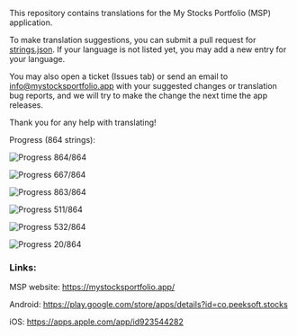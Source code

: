 This repository contains translations for the My Stocks Portfolio (MSP) application.

To make translation suggestions, you can submit a pull request for [strings.json](https://github.com/mystocksportfolio/translations/blob/main/strings.json). If your language is not listed yet, you may add a new entry for your language.

You may also open a ticket (Issues tab) or send an email to info@mystocksportfolio.app with your suggested changes or translation bug reports, and we will try to make the change the next time the app releases.

Thank you for any help with translating!

Progress (864 strings):

![Progress](https://progress-bar.dev/100?title=en&width=120) 864/864

![Progress](https://progress-bar.dev/77?title=de&width=120) 667/864

![Progress](https://progress-bar.dev/100?title=tr&width=120) 863/864

![Progress](https://progress-bar.dev/59?title=zh-Hant-TW&width=120) 511/864

![Progress](https://progress-bar.dev/62?title=fr&width=120) 532/864

![Progress](https://progress-bar.dev/2?title=zh&width=120) 20/864

### Links:

MSP website: https://mystocksportfolio.app/

Android: https://play.google.com/store/apps/details?id=co.peeksoft.stocks

iOS: https://apps.apple.com/app/id923544282
